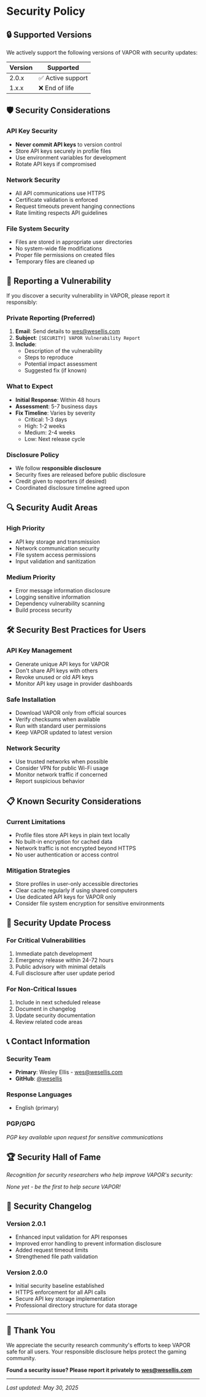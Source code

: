 # Security Policy

## 🔒 **Supported Versions**

We actively support the following versions of VAPOR with security updates:

| Version | Supported          |
| ------- | ------------------ |
| 2.0.x   | ✅ Active support  |
| 1.x.x   | ❌ End of life     |

## 🛡️ **Security Considerations**

### **API Key Security**
- **Never commit API keys** to version control
- Store API keys securely in profile files
- Use environment variables for development
- Rotate API keys if compromised

### **Network Security**
- All API communications use HTTPS
- Certificate validation is enforced
- Request timeouts prevent hanging connections
- Rate limiting respects API guidelines

### **File System Security**
- Files are stored in appropriate user directories
- No system-wide file modifications
- Proper file permissions on created files
- Temporary files are cleaned up

## 🚨 **Reporting a Vulnerability**

If you discover a security vulnerability in VAPOR, please report it responsibly:

### **Private Reporting (Preferred)**
1. **Email**: Send details to [wes@wesellis.com](mailto:wes@wesellis.com)
2. **Subject**: `[SECURITY] VAPOR Vulnerability Report`
3. **Include**:
   - Description of the vulnerability
   - Steps to reproduce
   - Potential impact assessment
   - Suggested fix (if known)

### **What to Expect**
- **Initial Response**: Within 48 hours
- **Assessment**: 5-7 business days
- **Fix Timeline**: Varies by severity
  - Critical: 1-3 days
  - High: 1-2 weeks  
  - Medium: 2-4 weeks
  - Low: Next release cycle

### **Disclosure Policy**
- We follow **responsible disclosure**
- Security fixes are released before public disclosure
- Credit given to reporters (if desired)
- Coordinated disclosure timeline agreed upon

## 🔍 **Security Audit Areas**

### **High Priority**
- API key storage and transmission
- Network communication security
- File system access permissions
- Input validation and sanitization

### **Medium Priority**
- Error message information disclosure
- Logging sensitive information
- Dependency vulnerability scanning
- Build process security

## 🛠️ **Security Best Practices for Users**

### **API Key Management**
- Generate unique API keys for VAPOR
- Don't share API keys with others
- Revoke unused or old API keys
- Monitor API key usage in provider dashboards

### **Safe Installation**
- Download VAPOR only from official sources
- Verify checksums when available
- Run with standard user permissions
- Keep VAPOR updated to latest version

### **Network Security**
- Use trusted networks when possible
- Consider VPN for public Wi-Fi usage
- Monitor network traffic if concerned
- Report suspicious behavior

## 📋 **Known Security Considerations**

### **Current Limitations**
- Profile files store API keys in plain text locally
- No built-in encryption for cached data
- Network traffic is not encrypted beyond HTTPS
- No user authentication or access control

### **Mitigation Strategies**
- Store profiles in user-only accessible directories
- Clear cache regularly if using shared computers
- Use dedicated API keys for VAPOR only
- Consider file system encryption for sensitive environments

## 🔄 **Security Update Process**

### **For Critical Vulnerabilities**
1. Immediate patch development
2. Emergency release within 24-72 hours
3. Public advisory with minimal details
4. Full disclosure after user update period

### **For Non-Critical Issues**
1. Include in next scheduled release
2. Document in changelog
3. Update security documentation
4. Review related code areas

## 📞 **Contact Information**

### **Security Team**
- **Primary**: Wesley Ellis - [wes@wesellis.com](mailto:wes@wesellis.com)
- **GitHub**: [@wesellis](https://github.com/wesellis)

### **Response Languages**
- English (primary)

### **PGP/GPG**
*PGP key available upon request for sensitive communications*

## 🏆 **Security Hall of Fame**

*Recognition for security researchers who help improve VAPOR's security:*

*None yet - be the first to help secure VAPOR!*

## 📝 **Security Changelog**

### **Version 2.0.1**
- Enhanced input validation for API responses
- Improved error handling to prevent information disclosure
- Added request timeout limits
- Strengthened file path validation

### **Version 2.0.0**
- Initial security baseline established
- HTTPS enforcement for all API calls
- Secure API key storage implementation
- Professional directory structure for data storage

---

## 🙏 **Thank You**

We appreciate the security research community's efforts to keep VAPOR safe for all users. Your responsible disclosure helps protect the gaming community.

**Found a security issue? Please report it privately to [wes@wesellis.com](mailto:wes@wesellis.com)**

---

*Last updated: May 30, 2025*